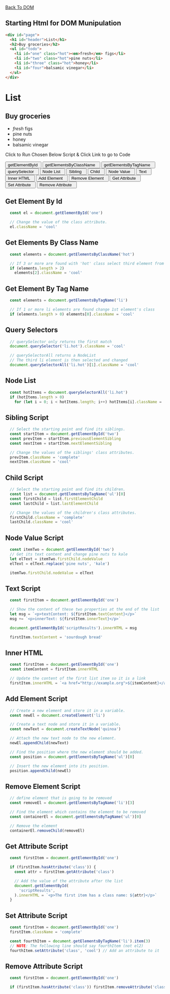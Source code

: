 <link rel="stylesheet" href="CSS/DOM.css">
<meta name="viewport" content="width=device-width, initial-scale=1.0">
<script src="scripts/DOM.ts"></script>

[Back To DOM](../DOM.md)

## Starting Html for DOM Munipulation

```html
<div id="page">
  <h1 id="header">List</h1>
  <h2>Buy groceries</h2>
  <ul id="todo">
    <li id="one" class="hot"><em>fresh</em> figs</li>
    <li id="two" class="hot">pine nuts</li>
    <li id="three" class="hot">honey</li>
    <li id="four">balsamic vinegar</li>
  </ul>
</div>
```
<div id="page">
  <h1 id="header">List</h1>
  <h2>Buy groceries</h2>
  <ul id="todo"><li id="one" class="hot"><em>fresh</em> figs</li><li id="two" class="hot">pine nuts</li><li id="three" class="hot">honey</li><li id="four">balsamic vinegar</li></ul>
  <div id="scriptResults"></div>
</div>

Click to Run Chosen Below Script & Click Link to go to Code
<div id='script-buttons' class="buttons is-centered">
  <button class='button is-centered is-warning is-small' onclick='getElementByIdScript()'>getElementById&nbsp;<a
      href="#getElementByIdScript"><i class="fas fa-file"></i></a> </button>
  <button class='button is-centered is-warning is-small' onclick='getElementsByClassNameScript()'>getElementsByClassName
    &nbsp;<a href="#getElementsByClassNameScript"><i class="fas fa-file"></i></a></button>
  <button class='button is-centered is-warning is-small' onclick='getElementsByTagNameScript()'>getElementsByTagName &nbsp;<a
      href="#getElementsByTagNameScript"><i class="fas fa-file"></i></a></button>
  <button class='button is-centered is-warning is-small' onclick='querySelectorScript()'>querySelector &nbsp;<a
      href="#querySelectorScript"><i class="fas fa-file"></i></a></button>
  <button class='button is-centered is-warning is-small' onclick='nodeListScript()'>Node List &nbsp;<a
      href="#nodeListScript"><i class="fas fa-file"></i></a></button>
  <button class='button is-centered is-warning is-small' onclick='siblingScript()'>Sibling &nbsp;<a href="#siblingScript"><i
        class="fas fa-file"></i></a></button>
  <button class='button is-centered is-warning is-small' onclick='childScript()'>Child &nbsp;<a href="#childScript"><i
        class="fas fa-file"></i></a></button>
  <button class='button is-centered is-warning is-small' onclick='nodeValueScript()'>Node
    Value &nbsp;<a href="#nodeValueScript"><i class="fas fa-file"></i></a></button>
  <button class='button is-centered is-warning is-small' onclick='textScript()'>Text &nbsp;<a href="#textScript"><i
        class="fas fa-file"></i></a></button>
  <button class='button is-centered is-warning is-small' onclick='innerHtmlScript()'>Inner
    HTML &nbsp;<a href="#innerHtmlScript"><i class="fas fa-file"></i></a></button>
  <button class='button is-centered is-warning is-small' onclick='addElementScript()'>Add
    Element &nbsp;<a href="#addElementScript"><i class="fas fa-file"></i></a></button>
  <button class='button is-centered is-warning is-small' onclick='removeElementScript()'>Remove
    Element &nbsp;<a href="#removeElementScript"><i class="fas fa-file"></i></a></button>
  <button class='button is-centered is-warning is-small' onclick='getAttributeScript()'>Get
    Attribute &nbsp;<a href="#getAttributeScript"><i class="fas fa-file"></i></a></button>
  <button class='button is-centered is-warning is-small' onclick='setAttributeScript()'>Set
    Attribute &nbsp;<a href="#setAttributeScript"><i class="fas fa-file"></i></a></button>
  <button class='button is-centered is-warning is-small' onclick='removeAttributeScript()'>Remove
    Attribute &nbsp;<a href="#removeAttributeScript"><i class="fas fa-file"></i></a></button>
</div>


## Get Element By Id [<i id='getElementByIdScript' class="fas fa-link"></i>](#page)
```ts
  const el = document.getElementById('one')

  // Change the value of the class attribute.
  el.className = 'cool'
```

## Get Elements By Class Name [<i id='getElementsByClassNameScript' class="fas fa-link"></i>](#page)
```ts
  const elements = document.getElementsByClassName('hot')

  // If 3 or more are found with 'hot' class select third element from NodeList and change class attribute
  if (elements.length > 2) 
    elements[2].className = 'cool'
```
## Get Element By Tag Name [<i id='getElementsByTagNameScript' class="fas fa-link"></i>](#page)
```ts
  const elements = document.getElementsByTagName('li')

  // If 1 or more li elements are found change 1st element's class
  if (elements.length > 0) elements[0].className = 'cool'
```
## Query Selectors [<i id='querySelectorScript' class="fas fa-link"></i>](#page)
```ts
  // querySelector only returns the first match
  document.querySelector('li.hot').className = 'cool'

  // querySelectorAll returns a NodeList
  // The third li element is then selected and changed
  document.querySelectorAll('li.hot')[1].className = 'cool'
```

## Node List [<i id='nodeListScript' class="fas fa-link"></i>](#page)
```ts
  const hotItems = document.querySelectorAll('li.hot')
  if (hotItems.length > 0)
    for (let i = 0; i < hotItems.length; i++) hotItems[i].className = 'cool'
```

## Sibling Script [<i id='siblingScript' class="fas fa-link"></i>](#page)
```ts
  // Select the starting point and find its siblings.
  const startItem = document.getElementById('two')
  const prevItem = startItem.previousElementSibling
  const nextItem = startItem.nextElementSibling

  // Change the values of the siblings' class attributes.
  prevItem.className = 'complete'
  nextItem.className = 'cool'
```
## Child Script [<i id='childScript' class="fas fa-link"></i>](#page)
```ts
  // Select the starting point and find its children.
  const list = document.getElementsByTagName('ul')[0]
  const firstChild = list.firstElementChild
  const lastChild = list.lastElementChild

  // Change the values of the children's class attributes.
  firstChild.className = 'complete'
  lastChild.className = 'cool'
```

## Node Value Script [<i id='nodeValueScript' class="fas fa-link"></i>](#page)
```ts
  const itemTwo = document.getElementById('two')
  // Get its text content and change pine nuts to kale
  let elText = itemTwo.firstChild.nodeValue
  elText = elText.replace('pine nuts', 'kale')

  itemTwo.firstChild.nodeValue = elText
```
## Text Script [<i id='textScript' class="fas fa-link"></i>](#page)
```ts
  const firstItem = document.getElementById('one')

  // Show the content of these two properties at the end of the list
  let msg = `<p>textContent: ${firstItem.textContent}</p>`
  msg += `<p>innerText: ${firstItem.innerText}</p>`

  document.getElementById('scriptResults').innerHTML = msg

  firstItem.textContent = 'sourdough bread'
```
## Inner HTML [<i id='innerHtmlScript' class="fas fa-link"></i>](#page)
```ts
  const firstItem = document.getElementById('one')
  const itemContent = firstItem.innerHTML

  // Update the content of the first list item so it is a link
  firstItem.innerHTML = `<a href="http://example.org">${itemContent}</a>`
```
## Add Element Script [<i id='addElementScript' class="fas fa-link"></i>](#page)
```ts
  // Create a new element and store it in a variable.
  const newEl = document.createElement('li')

  // Create a text node and store it in a variable.
  const newText = document.createTextNode('quinoa')

  // Attach the new text node to the new element.
  newEl.appendChild(newText)

  // Find the position where the new element should be added.
  const position = document.getElementsByTagName('ul')[0]

  // Insert the new element into its position.
  position.appendChild(newEl)
```

## Remove Element Script [<i id='removeElementScript' class="fas fa-link"></i>](#page)
```ts
  // define element that is going to be removed
  const removeEl = document.getElementsByTagName('li')[3]

  // Find the element which contains the element to be removed
  const containerEl = document.getElementsByTagName('ul')[0]

  // Remove the element
  containerEl.removeChild(removeEl)
```
## Get Attribute Script [<i id='getAttributeScript' class="fas fa-link"></i>](#page)
```ts
  const firstItem = document.getElementById('one')

  if (firstItem.hasAttribute('class')) {
    const attr = firstItem.getAttribute('class')

    // Add the value of the attribute after the list
    document.getElementById(
      'scriptResults',
    ).innerHTML = `<p>The first item has a class name: ${attr}</p>`
  }
```
## Set Attribute Script [<i id='setAttributeScript' class="fas fa-link"></i>](#page)
```ts
  const firstItem = document.getElementById('one')
  firstItem.className = 'complete'

  const fourthItem = document.getElementsByTagName('li').item(3)
  // NOTE: The following line should say fourthItem (not el2)
  fourthItem.setAttribute('class', 'cool') // Add an attribute to it
```
## Remove Attribute Script [<i id='removeAttributeScript' class="fas fa-link"></i>](#page)
```ts
  const firstItem = document.getElementById('one')

  if (firstItem.hasAttribute('class')) firstItem.removeAttribute('class')
```

